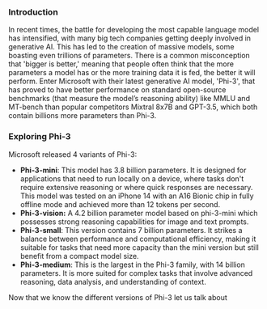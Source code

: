 
### Introduction

In recent times, the battle for developing the most capable language model has intensified, with many big tech companies getting deeply involved in generative AI. This has led to the creation of massive models, some boasting even trillions of parameters. There is a common misconception that 'bigger is better,' meaning that people often think that the more parameters a model has or the more training data it is fed, the better it will perform. Enter Microsoft with their latest generative AI model, 'Phi-3', that has proved to have better performance on standard open-source benchmarks (that measure the model’s reasoning ability) like MMLU and MT-bench than popular competitors Mixtral 8x7B and GPT-3.5, which both contain billions more parameters than Phi-3.
### Exploring Phi-3

Microsoft released 4 variants of Phi-3:
- **Phi-3-mini**: This model has 3.8 billion parameters. It is designed for applications that need to run locally on a device, where tasks don't require extensive reasoning or where quick responses are necessary. This model was tested on an iPhone 14 with an A16 Bionic chip in fully offline mode and achieved more than 12 tokens per second.
- **Phi-3-vision:** A 4.2 billion parameter model based on phi-3-mini which possesses strong reasoning capabilities for image and text prompts.
- **Phi-3-small**: This version contains 7 billion parameters. It strikes a balance between performance and computational efficiency, making it suitable for tasks that need more capacity than the mini version but still benefit from a compact model size.
- **Phi-3-medium**: This is the largest in the Phi-3 family, with 14 billion parameters. It is more suited for complex tasks that involve advanced reasoning, data analysis, and understanding of context​. 

Now that we know the different versions of Phi-3 let us talk about 
